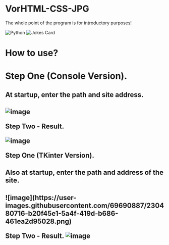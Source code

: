 # VorHTML-CSS-JPG
The whole point of the program is for introductory purposes!

![Python](https://img.shields.io/badge/python-3670A0?style=for-the-badge&logo=python&logoColor=ffdd54)
![Jokes Card](https://readme-jokes.vercel.app/api?hideBorder)

<h1>How to use?<h1>

Step One (Console Version).
<h2>At startup, enter the path and site address.<h2>
 
![image](https://user-images.githubusercontent.com/69690887/230479924-8af601a7-f18d-4fab-9175-758ead4f4c4a.png)

 Step Two - Result.
 
 ![image](https://user-images.githubusercontent.com/69690887/230480364-70bc8c48-a746-4b09-9679-ecf776a7c623.png)

 
Step One (TKinter Version).
 <h2>Also at startup, enter the path and address of the site.<h2>
 ![image](https://user-images.githubusercontent.com/69690887/230480716-b20f45e1-5a4f-419d-b686-461ea2d95028.png)

  
  Step Two - Result.
  ![image](https://user-images.githubusercontent.com/69690887/230480936-43182d4b-4668-4fe8-b0d9-b7e3c301ca62.png)
